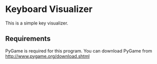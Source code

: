 # Keyboard Visualizer
This is a simple key visualizer. 

## Requirements
PyGame is required for this program.
You can download PyGame from http://www.pygame.org/download.shtml
